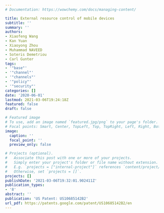 ```yaml
---
# Documentation: https://wowchemy.com/docs/managing-content/

title: External resource control of mobile devices
subtitle: ''
summary: ''
authors:
- Xiaofeng Wang
- Kan Yuan
- Xiaoyong Zhou
- Muhammad NAVEED
- Soteris Demetriou
- Carl Gunter
tags:
- '"base"'
- '"channel"'
- '"channels"'
- '"policy"'
- '"security"'
categories: []
date: '2020-06-01'
lastmod: 2021-03-06T19:24:18Z
featured: false
draft: false

# Featured image
# To use, add an image named `featured.jpg/png` to your page's folder.
# Focal points: Smart, Center, TopLeft, Top, TopRight, Left, Right, BottomLeft, Bottom, BottomRight.
image:
  caption: ''
  focal_point: ''
  preview_only: false

# Projects (optional).
#   Associate this post with one or more of your projects.
#   Simply enter your project's folder or file name without extension.
#   E.g. `projects = ["internal-project"]` references `content/project/deep-learning/index.md`.
#   Otherwise, set `projects = []`.
projects: []
publishDate: '2021-03-06T19:32:01.902411Z'
publication_types:
- '8'
abstract: ''
publication: 'US Patent: US10685142B2'
url_pdf: https://patents.google.com/patent/US10685142B2/en
---
```

